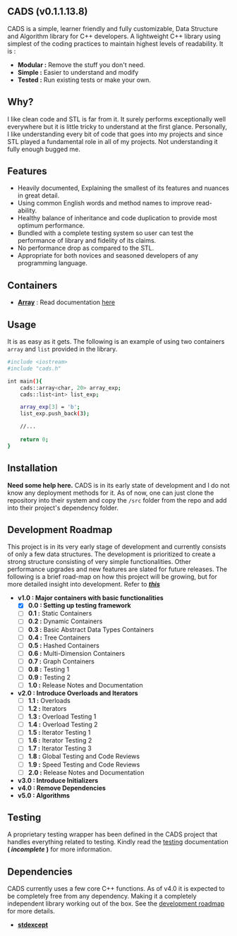 
## CADS (v0.1.1.13.8)
CADS is a simple, learner friendly and fully customizable, Data Structure and Algorithm library for C++ developers. A lightweight C++ library using simplest of the coding practices to maintain highest levels of readability. It is :

- **Modular :** Remove the stuff you don't need.
- **Simple :** Easier to understand and modify
- **Tested :** Run existing tests or make your own.

## Why?
I like clean code and STL is far from it. It surely performs exceptionally well everywhere but it is little tricky to understand at the first glance. Personally, I like understanding every bit of code that goes into my projects and since STL played a fundamental role in all of my projects. Not understanding it fully enough bugged me.

## Features

- Heavily documented, Explaining the smallest of its features and nuances in great detail.
- Using common English words and method names to improve read-ability.
- Healthy balance of inheritance and code duplication to provide most optimum performance.
- Bundled with a complete testing system so user can test the performance of library and fidelity of its claims.
- No performance drop as compared to the STL.
- Appropriate for both novices and seasoned developers of any programming language.

## Containers
- [**Array**](src/cads/array.h) : Read documentation [here](doc/array.md)

## Usage
It is as easy as it gets. The following is an example of using two containers `array` and `list` provided in the library.
```sh
#include <iostream>
#include "cads.h"

int main(){
	cads::array<char, 20> array_exp;
	cads::list<int> list_exp;

	array_exp[3] = 'b';
	list_exp.push_back(3);

	//...
	
	return 0;
}
```
## Installation

**Need some help here.**
CADS is in its early state of development and I do not know any deployment methods for it. As of now, one can just clone the repository into their system and copy the `/src` folder from the repo and add into their project's dependency folder.

## Development Roadmap

This project is in its very early stage of development and currently consists of only a few data structures. The development is prioritized to create a strong structure consisting of very simple functionalities. Other performance upgrades and new features are slated for future releases.
The following is a brief road-map on how this project will be growing, but for more detailed insight into development. Refer to [**_this_**](doc/dev_roadmap.md)

- **v1.0 : Major containers with basic functionalities**
	- [x] **0.0 : Setting up testing framework**
	- [ ] **0.1 :** Static Containers
	- [ ] **0.2 :** Dynamic Containers
	- [ ] **0.3 :** Basic Abstract Data Types Containers
	- [ ] **0.4 :** Tree Containers
	- [ ] **0.5 :** Hashed Containers
	- [ ] **0.6 :** Multi-Dimension Containers
	- [ ] **0.7 :** Graph Containers
	- [ ] **0.8 :** Testing 1
	- [ ] **0.9 :** Testing 2
	- [ ] **1.0 :** Release Notes and Documentation
- **v2.0 : Introduce Overloads and Iterators**
	- [ ] **1.1 :** Overloads
	- [ ] **1.2 :** Iterators
	- [ ] **1.3 :** Overload Testing 1
	- [ ] **1.4 :** Overload Testing 2
	- [ ] **1.5 :** Iterator Testing 1
	- [ ] **1.6 :** Iterator Testing 2
	- [ ] **1.7 :** Iterator Testing 3
	- [ ] **1.8 :** Global Testing and Code Reviews
	- [ ] **1.9 :** Speed Testing and Code Reviews
	- [ ] **2.0 :** Release Notes and Documentation
- **v3.0 : Introduce Initializers**
- **v4.0 : Remove Dependencies**
- **v5.0 : Algorithms**


## Testing
A proprietary testing wrapper has been defined in the CADS project that handles everything related to testing.
Kindly read the [testing](...) documentation **( _incomplete_ )** for more information.

## Dependencies

CADS currently uses a few core C++ functions. As of v4.0 it is expected to be completely free from any dependency. Making it a completely independent library working out of the box. See the [development roadmap](doc/dev_roadmap.md) for more details.
- **[stdexcept](https://en.cppreference.com/w/cpp/header/stdexcept)**

<!--## Contribution

A pull-request standard is currently being theorized to improve bug-reporting and community assist on this project. Updates in this regard will be announced shortly.

## License
## Credits
-->